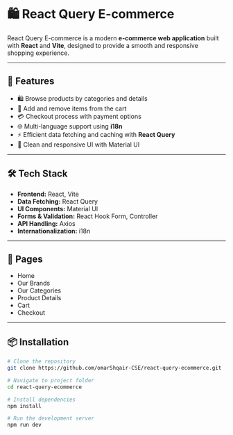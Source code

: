 # 🛍️ React Query E-commerce

React Query E-commerce is a modern **e-commerce web application** built with **React** and **Vite**, designed to provide a smooth and responsive shopping experience.

---

## 🚀 Features
- 🛍️ Browse products by categories and details  
- 🛒 Add and remove items from the cart  
- 💳 Checkout process with payment options  
- 🌐 Multi-language support using **i18n**  
- ⚡ Efficient data fetching and caching with **React Query**  
- 🎨 Clean and responsive UI with Material UI  

---

## 🛠️ Tech Stack
- **Frontend:** React, Vite  
- **Data Fetching:** React Query  
- **UI Components:** Material UI  
- **Forms & Validation:** React Hook Form, Controller  
- **API Handling:** Axios  
- **Internationalization:** i18n  

---

## 📂 Pages
- Home  
- Our Brands  
- Our Categories  
- Product Details  
- Cart  
- Checkout  

---

## 📦 Installation

```bash
# Clone the repository
git clone https://github.com/omarShqair-CSE/react-query-ecommerce.git

# Navigate to project folder
cd react-query-ecommerce

# Install dependencies
npm install

# Run the development server
npm run dev
